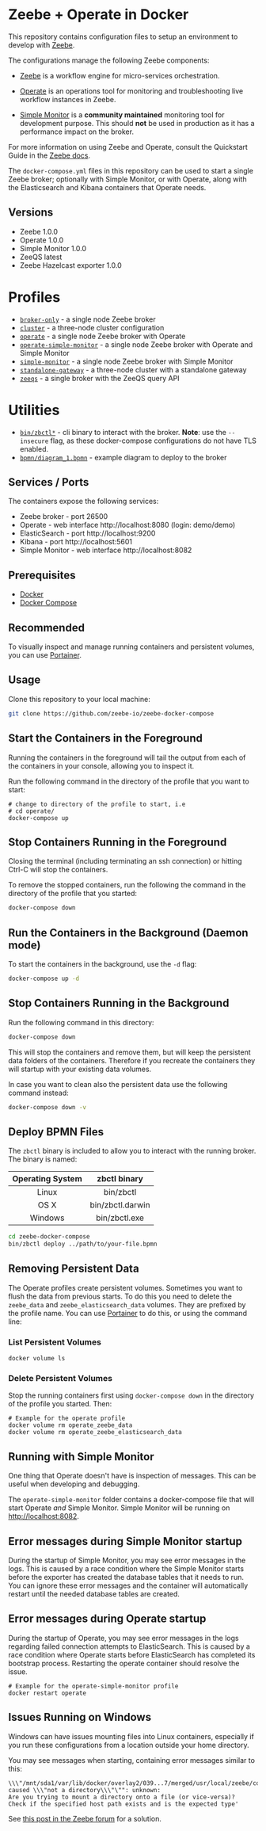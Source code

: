 # Zeebe + Operate in Docker

This repository contains configuration files to setup an environment to
develop with [Zeebe].

The configurations manage the following Zeebe components:

- [Zeebe] is a workflow engine for micro-services orchestration.

- [Operate](https://zeebe.io/blog/2019/04/announcing-operate-visibility-and-problem-solving/) is an operations tool for monitoring and troubleshooting live workflow instances in Zeebe.

- [Simple Monitor](https://github.com/zeebe-io/zeebe-simple-monitor) is a **community maintained** monitoring tool for development purpose. This should **not** be used in production as it has a performance impact on the broker.

For more information on using Zeebe and Operate, consult the Quickstart Guide in the [Zeebe docs](https://docs.zeebe.io/introduction/quickstart.html).

The `docker-compose.yml` files in this repository can be used to start a single Zeebe broker; optionally with Simple Monitor, or with Operate, along with the Elasticsearch and Kibana containers that Operate needs.

## Versions

* Zeebe 1.0.0
* Operate 1.0.0
* Simple Monitor 1.0.0
* ZeeQS latest
* Zeebe Hazelcast exporter 1.0.0

# Profiles

* [`broker-only`](broker-only/docker-compose.yml) - a single node Zeebe broker
* [`cluster`](cluster/docker-compose.yml) - a three-node cluster configuration
* [`operate`](operate/docker-compose.yml) - a single node Zeebe broker with Operate
* [`operate-simple-monitor`](operate-simple-monitor/docker-compose.yml) - a single node Zeebe broker with Operate and Simple Monitor
* [`simple-monitor`](simple-monitor/docker-compose.yml) -  a single node Zeebe broker with Simple Monitor
* [`standalone-gateway`](standalone-gateway/docker-compose.yml) - a three-node cluster with a standalone gateway
* [`zeeqs`](zeeqs/docker-compose.yml) - a single broker with the ZeeQS query API

# Utilities

* [`bin/zbctl*`](bin) - cli binary to interact with the broker. **Note**: use the `--insecure` flag, as these docker-compose configurations do not have TLS enabled.
* [`bpmn/diagram_1.bpmn`](bpmn) - example diagram to deploy to the broker

## Services / Ports

The containers expose the following services:

- Zeebe broker - port 26500
- Operate - web interface http://localhost:8080 (login: demo/demo)
- ElasticSearch - port http://localhost:9200
- Kibana - port http://localhost:5601
- Simple Monitor - web interface http://localhost:8082

## Prerequisites

- [Docker](https://docs.docker.com/install/)
- [Docker Compose](https://docs.docker.com/compose/install/)

## Recommended

To visually inspect and manage running containers and persistent volumes, you can use [Portainer](https://portainer.io).


## Usage

Clone this repository to your local machine:

```bash
git clone https://github.com/zeebe-io/zeebe-docker-compose
```

## Start the Containers in the Foreground

Running the containers in the foreground will tail the output from each of the containers in your console, allowing you to inspect it.

Run the following command in the directory of the profile that you want to start:

```
# change to directory of the profile to start, i.e
# cd operate/
docker-compose up
```

## Stop Containers Running in the Foreground

Closing the terminal (including terminating an ssh connection) or hitting Ctrl-C will stop the containers.

To remove the stopped containers, run the following the command in the directory of the profile that you started:

```bash
docker-compose down
```

## Run the Containers in the Background (Daemon mode)

To start the containers in the background, use the `-d` flag:

```bash
docker-compose up -d
```

## Stop Containers Running in the Background

Run the following command in this directory:

```bash
docker-compose down
```

This will stop the containers and remove them, but will keep the persistent
data folders of the containers. Therefore if you recreate the containers they
will startup with your existing data volumes.

In case you want to clean also the persistent data use the following command
instead:

```bash
docker-compose down -v
```

## Deploy BPMN Files

The `zbctl` binary is included to allow you to interact with the running broker. The binary is named:

| Operating System |   zbctl binary   |
|:----------------:|:----------------:|
|       Linux      | bin/zbctl        |
|       OS X       | bin/zbctl.darwin |
|      Windows     | bin/zbctl.exe    |


```bash
cd zeebe-docker-compose
bin/zbctl deploy ../path/to/your-file.bpmn
```

## Removing Persistent Data

The Operate profiles create persistent volumes. Sometimes you want to flush the data from previous starts. To do this you need to delete the `zeebe_data` and `zeebe_elasticsearch_data` volumes. They are prefixed by the profile name. You can use [Portainer](https://portainer.io) to do this, or using the command line:

### List Persistent Volumes

```
docker volume ls
```

### Delete Persistent Volumes

Stop the running containers first using `docker-compose down` in the directory of the profile you started. Then:

```
# Example for the operate profile
docker volume rm operate_zeebe_data
docker volume rm operate_zeebe_elasticsearch_data
```

## Running with Simple Monitor

One thing that Operate doesn't have is inspection of messages. This can be useful when developing and debugging.

The `operate-simple-monitor` folder contains a docker-compose file that will start Operate _and_ Simple Monitor. Simple Monitor will be running on [http://localhost:8082](http://localhost:8082).

## Error messages during Simple Monitor startup

During the startup of Simple Monitor, you may see error messages in the logs. This is caused by a race condition where the Simple Monitor starts before the exporter has created the database tables that it needs to run. You can ignore these error messages and the container will automatically restart until the needed database tables are created.

## Error messages during Operate startup

During the startup of Operate, you may see error messages in the logs regarding failed connection attempts to ElasticSearch. This is caused by a race condition where Operate starts before ElasticSearch has completed its bootstrap process. Restarting the operate container should resolve the issue.
```
# Example for the operate-simple-monitor profile
docker restart operate
```



## Issues Running on Windows

Windows can have issues mounting files into Linux containers, especially if you run these configurations from a location outside your home directory.

You may see messages when starting, containing error messages similar to this:

```
\\\"/mnt/sda1/var/lib/docker/overlay2/039...7/merged/usr/local/zeebe/conf/zeebe.cfg.toml\\\"
caused \\\"not a directory\\\"\"": unknown:
Are you trying to mount a directory onto a file (or vice-versa)?
Check if the specified host path exists and is the expected type'
```

See [this post in the Zeebe forum](https://forum.zeebe.io/t/docker-compose-operate-error/479/11) for a solution.


[Zeebe]: https://zeebe.io
